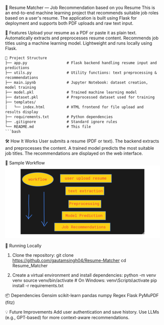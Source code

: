 🚀 Resume Matcher — Job Recommendation based on you Resume
This is an end-to-end machine learning project that recommends suitable job roles based on a user's resume. The application is built using Flask for deployment and supports both PDF uploads and raw text input.

🧠 Features
Upload your resume as a PDF or paste it as plain text.
Automatically extracts and preprocesses resume content.
Recommends job titles using a machine learning model.
Lightweight and runs locally using Flask.
```
📁 Project Structure
├── app.py                  # Flask backend handling resume input and predictions
├── utils.py                # Utility functions: text preprocessing & recommendations
├── main.ipynb              # Jupyter Notebook: dataset creation, model training
├── model.pkl               # Trained machine learning model
├── dataset.pkl             # Preprocessed dataset used for training
├── templates/
│   └── index.html          # HTML frontend for file upload and results display
├── requirements.txt        # Python dependencies
├── .gitignore              # Standard ignore rules
└── README.md               # This file
```bash
```
🛠️ How It Works
User submits a resume (PDF or text).
The backend extracts and preprocesses the content.
A trained model predicts the most suitable job titles.
The recommendations are displayed on the web interface.

🚦 Sample Workflow
![Workflow of Nossks](static/workflow.png)

🧪 Running Locally
1. Clone the repository:
git clone https://github.com/gautamsingh04/Resume-Matcher
cd Resume_Matcher

2. Create a virtual environment and install dependencies:
python -m venv venv
source venv/bin/activate  # On Windows: venv\Scripts\activate
pip install -r requirements.txt


📦 Dependencies
Gensim
scikit-learn
pandas
numpy
Regex
Flask
PyMuPDF (fitz)

💡 Future Improvements
Add user authentication and save history.
Use LLMs (e.g., GPT-based) for more context-aware recommendations.

